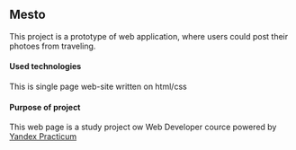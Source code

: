 ## Mesto
This project is a prototype of web application, where users could post their photoes from traveling.
#### Used technologies
This is single page web-site written on html/css
#### Purpose of project
This web page is a study project ow Web Developer cource powered by [Yandex Practicum](https://practicum.yandex.ru)
